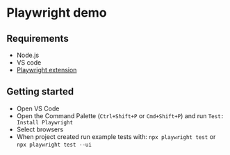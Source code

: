 # Playwright demo

## Requirements 

* Node.js
* VS code 
* [Playwright extension](https://marketplace.visualstudio.com/items?itemName=ms-playwright.playwright) 

## Getting started

* Open VS Code 
* Open the Command Palette (`Ctrl+Shift+P` or `Cmd+Shift+P`) and run `Test: Install Playwright`
* Select browsers
* When project created run example tests with: `npx playwright test` or `npx playwright test --ui`